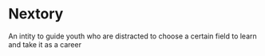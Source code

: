 # Nextory
An intity to guide youth who are distracted to choose a certain field to learn and take it as a career
